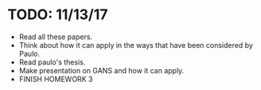 
# TODO: 11/13/17

* Read all these papers.
* Think about how it can apply in the ways that have been considered by Paulo.
* Read paulo's thesis.
* Make presentation on GANS and how it can apply.
* FINISH HOMEWORK 3